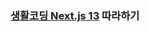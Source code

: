 ### [생활코딩 Next.js 13](https://www.youtube.com/playlist?list=PLuHgQVnccGMCwxXsQuEoG-JJ7RlwtNdwJ) 따라하기